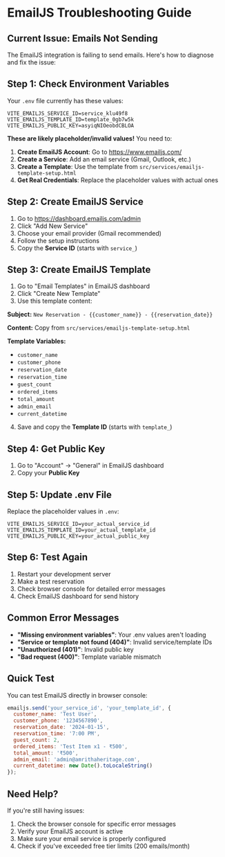 # EmailJS Troubleshooting Guide

## Current Issue: Emails Not Sending

The EmailJS integration is failing to send emails. Here's how to diagnose and fix the issue:

## Step 1: Check Environment Variables

Your `.env` file currently has these values:
```
VITE_EMAILJS_SERVICE_ID=service_klu49f8
VITE_EMAILJS_TEMPLATE_ID=template_0gb7w5k
VITE_EMAILJS_PUBLIC_KEY=asyiqNIOeobdCBLOA
```

**These are likely placeholder/invalid values!** You need to:

1. **Create EmailJS Account**: Go to https://www.emailjs.com/
2. **Create a Service**: Add an email service (Gmail, Outlook, etc.)
3. **Create a Template**: Use the template from `src/services/emailjs-template-setup.html`
4. **Get Real Credentials**: Replace the placeholder values with actual ones

## Step 2: Create EmailJS Service

1. Go to https://dashboard.emailjs.com/admin
2. Click "Add New Service"
3. Choose your email provider (Gmail recommended)
4. Follow the setup instructions
5. Copy the **Service ID** (starts with `service_`)

## Step 3: Create EmailJS Template

1. Go to "Email Templates" in EmailJS dashboard
2. Click "Create New Template"
3. Use this template content:

**Subject:** `New Reservation - {{customer_name}} - {{reservation_date}}`

**Content:** Copy from `src/services/emailjs-template-setup.html`

**Template Variables:**
- `customer_name`
- `customer_phone`
- `reservation_date`
- `reservation_time`
- `guest_count`
- `ordered_items`
- `total_amount`
- `admin_email`
- `current_datetime`

4. Save and copy the **Template ID** (starts with `template_`)

## Step 4: Get Public Key

1. Go to "Account" → "General" in EmailJS dashboard
2. Copy your **Public Key**

## Step 5: Update .env File

Replace the placeholder values in `.env`:
```
VITE_EMAILJS_SERVICE_ID=your_actual_service_id
VITE_EMAILJS_TEMPLATE_ID=your_actual_template_id
VITE_EMAILJS_PUBLIC_KEY=your_actual_public_key
```

## Step 6: Test Again

1. Restart your development server
2. Make a test reservation
3. Check browser console for detailed error messages
4. Check EmailJS dashboard for send history

## Common Error Messages

- **"Missing environment variables"**: Your .env values aren't loading
- **"Service or template not found (404)"**: Invalid service/template IDs
- **"Unauthorized (401)"**: Invalid public key
- **"Bad request (400)"**: Template variable mismatch

## Quick Test

You can test EmailJS directly in browser console:
```javascript
emailjs.send('your_service_id', 'your_template_id', {
  customer_name: 'Test User',
  customer_phone: '1234567890',
  reservation_date: '2024-01-15',
  reservation_time: '7:00 PM',
  guest_count: 2,
  ordered_items: 'Test Item x1 - ₹500',
  total_amount: '₹500',
  admin_email: 'admin@amrithaheritage.com',
  current_datetime: new Date().toLocaleString()
});
```

## Need Help?

If you're still having issues:
1. Check the browser console for specific error messages
2. Verify your EmailJS account is active
3. Make sure your email service is properly configured
4. Check if you've exceeded free tier limits (200 emails/month)